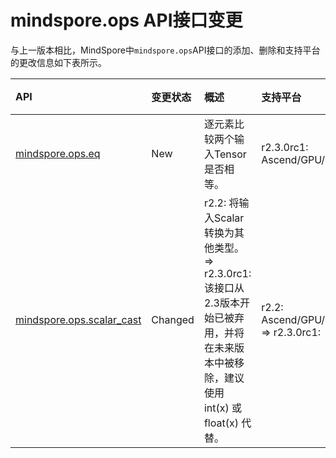 # mindspore.ops API接口变更

与上一版本相比，MindSpore中`mindspore.ops`API接口的添加、删除和支持平台的更改信息如下表所示。

|API|变更状态|概述|支持平台|类别|
|:----|:----|:----|:----|:----|
[mindspore.ops.eq](https://mindspore.cn/docs/zh-CN/r2.3.0rc1/api_python/ops/mindspore.ops.eq.html#mindspore.ops.eq)|New|逐元素比较两个输入Tensor是否相等。|r2.3.0rc1: Ascend/GPU/CPU|比较函数 |
[mindspore.ops.scalar_cast](https://mindspore.cn/docs/zh-CN/r2.3.0rc1/api_python/ops/mindspore.ops.scalar_cast.html#mindspore.ops.scalar_cast)|Changed|r2.2: 将输入Scalar转换为其他类型。 => r2.3.0rc1: 该接口从2.3版本开始已被弃用，并将在未来版本中被移除，建议使用 int(x) 或 float(x) 代替。|r2.2: Ascend/GPU/CPU => r2.3.0rc1: |类型转换 |
